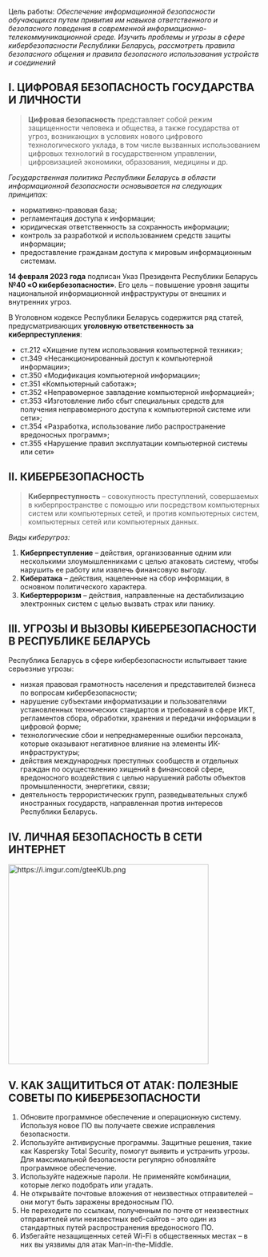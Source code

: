 Цель работы: *Обеспечение информационной безопасности обучающихся путем привития им навыков ответственного и безопасного поведения в современной информационно-телекоммуникационной среде. Изучить проблемы и угрозы в сфере кибербезопасности Республики Беларусь, рассмотреть правила безопасного общения и правила безопасного использования устройств и соединений*

## I.	ЦИФРОВАЯ БЕЗОПАСНОСТЬ ГОСУДАРСТВА И ЛИЧНОСТИ
> **Цифровая безопасность** представляет собой режим защищенности человека и общества, а также государства от угроз, возникающих в условиях нового цифрового технологического уклада, в том числе вызванных использованием цифровых технологий в государственном управлении, цифровизацией экономики, образования, медицины и др.

*Государственная политика Республики Беларусь в области информационной безопасности основывается на следующих принципах:*
- нормативно-правовая база;
- регламентация доступа к информации;
- юридическая ответственность за сохранность информации;
- контроль за разработкой и использованием средств защиты информации;
- предоставление гражданам доступа к мировым информационным системам.

**14 февраля 2023 года** подписан Указ Президента Республики Беларусь **№40 «О кибербезопасности»**. Его цель – повышение уровня защиты национальной информационной инфраструктуры от внешних и внутренних угроз.

В Уголовном кодексе Республики Беларусь содержится ряд статей, предусматривающих **уголовную ответственность за киберпреступления**:

- ст.212 «Хищение путем использования компьютерной техники»;
- ст.349 «Несанкционированный доступ к компьютерной информации»;
- ст.350 «Модификация компьютерной информации»;
- ст.351 «Компьютерный саботаж»;
- ст.352 «Неправомерное завладение компьютерной информацией»;
- ст.353 «Изготовление либо сбыт специальных средств для получения неправомерного доступа к компьютерной системе или сети»;
- ст.354 «Разработка, использование либо распространение вредоносных программ»;
- ст.355 «Нарушение правил эксплуатации компьютерной системы или сети»

## II.	КИБЕРБЕЗОПАСНОСТЬ
> **Киберпреступность** – совокупность преступлений, совершаемых в киберпространстве с помощью или посредством компьютерных систем или компьютерных сетей, и против компьютерных систем, компьютерных сетей или компьютерных данных.

*Виды киберугроз:*
1. **Киберпреступление** – действия, организованные одним или несколькими злоумышленниками с целью атаковать систему, чтобы нарушить ее работу или извлечь финансовую выгоду.
2. **Кибератака** – действия, нацеленные на сбор информации, в основном политического характера.
3. **Кибертерроризм** – действия, направленные на дестабилизацию электронных систем с целью вызвать страх или панику.

## III.	УГРОЗЫ И ВЫЗОВЫ КИБЕРБЕЗОПАСНОСТИ В РЕСПУБЛИКЕ БЕЛАРУСЬ

Республика Беларусь в сфере кибербезопасности испытывает такие серьезные угрозы:
- низкая правовая грамотность населения и представителей бизнеса по вопросам кибербезопасности; 
- нарушение субъектами информатизации и пользователями установленных технических стандартов и требований в сфере ИКТ, регламентов сбора, обработки, хранения и передачи информации в цифровой форме; 
- технологические сбои и непреднамеренные ошибки персонала, которые оказывают негативное влияние на элементы ИК-инфраструктуры; 
- действия международных преступных сообществ и отдельных граждан по осуществлению хищений в финансовой сфере, вредоносного воздействия с целью нарушений работы объектов промышленности, энергетики, связи;
- деятельность террористических групп, разведывательных служб иностранных государств, направленная против интересов Республики Беларусь.

## IV.	ЛИЧНАЯ БЕЗОПАСНОСТЬ В СЕТИ ИНТЕРНЕТ

<img style="width: 400px;" src="https://i.imgur.com/gteeKUb.png" alt="https://i.imgur.com/gteeKUb.png">

## V.	КАК ЗАЩИТИТЬСЯ ОТ АТАК: ПОЛЕЗНЫЕ СОВЕТЫ ПО КИБЕРБЕЗОПАСНОСТИ
1.	Обновите программное обеспечение и операционную систему. Используя новое ПО  вы получаете свежие исправления безопасности.
2.	Используйте антивирусные программы. Защитные решения, такие как Kaspersky Total Security, помогут выявить и устранить угрозы. Для максимальной безопасности регулярно обновляйте программное обеспечение.
3.	Используйте надежные пароли. Не применяйте комбинации, которые легко подобрать или угадать.
4.	Не открывайте почтовые вложения от неизвестных отправителей – они могут быть заражены вредоносным ПО.
5.	Не переходите по ссылкам, полученным по почте от неизвестных отправителей или неизвестных веб-сайтов – это один из стандартных путей распространения вредоносного ПО.
6.	Избегайте незащищенных сетей Wi-Fi в общественных местах – в них вы уязвимы для атак Man-in-the-Middle.
